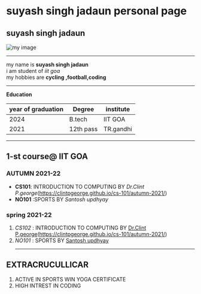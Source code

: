 # suyash singh jadaun personal page

## suyash singh jadaun

![my image](\\wsl$\Ubuntu-20.04\home\suyash\file\suyashsinghjadaun.github.io\markdown\img.jpg)

___________________________________________
my name is **suyash singh jadaun** <br>i am student of *iit goa*<br> my hobbies are **cycling ,football,coding**
__________________________
**Education**

| year of graduation |    Degree     | institute |
---------------------|---------------|----------             
| 2024               |    B.tech     | IIT GOA   |
|2021                | 12th pass     | TR.gandhi |

________________________________
## 1-st course@ IIT GOA
### AUTUMN 2021-22
- **CS101**: INTRODUCTION TO COMPUTING BY *Dr.Clint P.george*(https://clintpgeorge.github.io/cs-101/autumn-2021/)
- **NO101** :SPORTS BY  *Santosh updhyay*
### spring 2021-22
1. *CS102* : INTRODUCTION TO COMPUTING BY <U>Dr.Clint P.george</U>(https://clintpgeorge.github.io/cs-101/autumn-2021/)
2. *NO101* : SPORTS BY  <u>Santosh updhyay</u>
   __________________________
##  EXTRACRUCULLICAR
1. ACTIVE IN SPORTS WIN YOGA CERTIFICATE
2. HIGH INTREST IN CODING